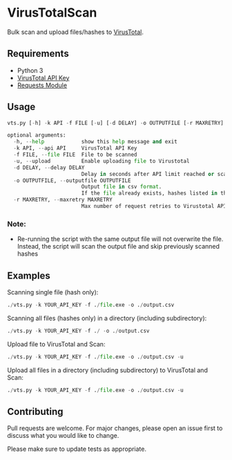 # VirusTotalScan

Bulk scan and upload files/hashes to [VirusTotal](www.virustotal.com).

## Requirements

* Python 3
* [VirusTotal API Key](https://developers.virustotal.com/reference#getting-started) 
* [Requests Module](https://pypi.org/project/requests/)

## Usage

```python
vts.py [-h] -k API -f FILE [-u] [-d DELAY] -o OUTPUTFILE [-r MAXRETRY]

optional arguments:
  -h, --help            show this help message and exit
  -k API, --api API     VirusTotal API Key
  -f FILE, --file FILE  File to be scanned
  -u, --upload          Enable uploading file to Virustotal
  -d DELAY, --delay DELAY
                        Delay in seconds after API limit reached or scan result is not ready
  -o OUTPUTFILE, --outputfile OUTPUTFILE
                        Output file in csv format. 
                        If the file already exists, hashes listed in the file will be skipped
  -r MAXRETRY, --maxretry MAXRETRY
                        Max number of request retries to Virustotal API

```

### Note:
* Re-running the script with the same output file will not overwrite the file. Instead, the script will scan the output file and skip previously scanned hashes


## Examples

Scanning single file (hash only):
```python 
./vts.py -k YOUR_API_KEY -f ./file.exe -o ./output.csv 
```

Scanning all files (hashes only) in a directory (including subdirectory):
```python 
./vts.py -k YOUR_API_KEY -f ./ -o ./output.csv 
```

Upload file to VirusTotal and Scan:
```python 
./vts.py -k YOUR_API_KEY -f ./file.exe -o ./output.csv -u
```

Upload all files in a directory (including subdirectory) to VirusTotal and Scan:
```python 
./vts.py -k YOUR_API_KEY -f ./file.exe -o ./output.csv -u
```

## Contributing
Pull requests are welcome. For major changes, please open an issue first to discuss what you would like to change.

Please make sure to update tests as appropriate.

